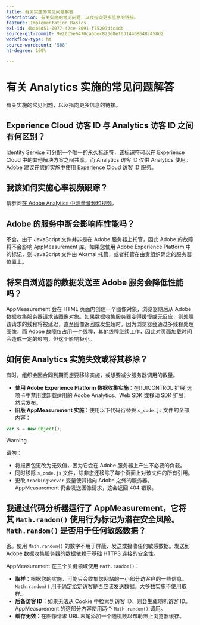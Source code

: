 ```yaml
---
title: 有关实施的常见问题解答
description: 有关实施的常见问题，以及指向更多信息的链接。
feature: Implementation Basics
exl-id: 4bab6d51-0077-42ce-8091-f75207d4c4db
source-git-commit: 9e20c5e6470ca5bec823e8ef6314468648c458d2
workflow-type: ht
source-wordcount: '508'
ht-degree: 100%

---
```


# 有关 Analytics 实施的常见问题解答

有关实施的常见问题，以及指向更多信息的链接。

## Experience Cloud 访客 ID 与 Analytics 访客 ID 之间有何区别？

Identity Service 可分配一个唯一的永久标识符，该标识符可以在 Experience Cloud 中的其他解决方案之间共享。而 Analytics 访客 ID 仅供 Analytics 使用。Adobe 建议在您的实施中使用 Experience Cloud 访客 ID 服务。

## 我该如何实施心率视频跟踪？

请参阅[在 Adobe Analytics 中测量音频和视频](https://experienceleague.adobe.com/docs/media-analytics/using/media-overview.html?lang=zh-Hans)。

## Adobe 的服务中断会影响库性能吗？

不会。由于 JavaScript 文件并非是在 Adobe 服务器上托管，因此 Adobe 的故障将不会影响 AppMeasurement 库。如果您使用 Adobe Experience Platform 中的标记，则 JavaScript 文件由 Akamai 托管，或者托管在由贵组织确定的服务器位置上。

## 将来自浏览器的数据发送至 Adobe 服务会降低性能吗？

AppMeasurement 会在 HTML 页面内创建一个图像对象，浏览器随后从 Adobe 数据收集服务器请求该图像对象。如果数据收集服务器变得缓慢或无反应，则处理该请求的线程将被延迟，直至图像返回或发生超时。因为浏览器会通过多线程处理图像，而 Adobe 故障仅占用一个线程，其他线程继续工作，因此对页面加载时间会造成一定的影响，但这个影响极小。

## 如何使 Analytics 实施失效或将其移除？

有时，组织会因合同到期而想要移除实施，或想要减少服务器调用的数量。

* **使用 Adobe Experience Platform 数据收集实施**：在[!UICONTROL 扩展]选项卡中禁用或卸载适用的 Adobe Analytics、Web SDK 或移动 SDK 扩展，然后发布。
* **旧版 AppMeasurement 实施**：使用以下代码行替换 `s_code.js` 文件的全部内容：

```js
var s = new Object();
```

>[!WARNING]
>
>请勿：
>
>* 将报表包更改为无效值，因为它会在 Adobe 服务器上产生不必要的负载。
>* 同时移除 `s_code.js` 文件，除非您还移除了每个页面上对该文件的所有引用。
>* 更改 `trackingServer` 变量使其指向 Adobe 之外的服务器。AppMeasurement 仍会发送图像请求，这会返回 404 错误。

## 我通过代码分析器运行了 AppMeasurement，它将其 `Math.random()` 使用行为标记为潜在安全风险。`Math.random()` 是否用于任何敏感数据？

否。使用 `Math.random()` 的数字不用于屏蔽、发送或接收任何敏感数据。发送到 Adobe 数据收集服务器的数据依赖于基础 HTTPS 连接的安全性。<!-- AN-173590 -->

AppMeasurement 在三个关键领域使用 `Math.random()`：

* **取样**：根据您的实施，可能只会收集您网站的一小部分访客户的一些信息。`Math.random()` 用于确定给定访客是否应该发送数据。大多数实施不使用取样。
* **后备访客 ID**：如果无法从 Cookie 中检索到访客 ID，则会生成随机访客 ID。AppMeasurement 的这部分内容使用两个 `Math.random()` 调用。
* **缓存无效**：在图像请求 URL 末尾添加一个随机数以帮助阻止浏览器缓存。
